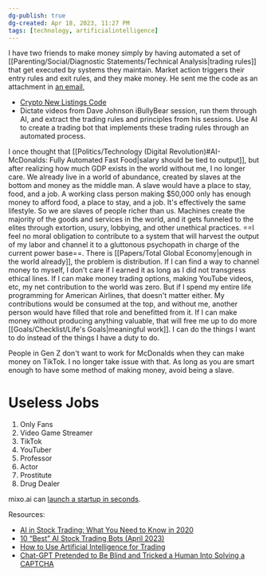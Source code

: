 ```yaml
---
dg-publish: true
dg-created: Apr 18, 2023, 11:27 PM
tags: [technology, artificialintelligence]
---
```


I have two friends to make money simply by having automated a set of [[Parenting/Social/Diagnostic Statements/Technical Analysis\|trading rules]] that get executed by systems they maintain. Market action triggers their entry rules and exit rules, and they make money. He sent me the code as an attachment in [an email](https://mail.google.com/mail/u/0/?ik=e8fcb44b62&view=om&permmsgid=msg-f:1716256394683914834), 

- [Crypto New Listings Code](https://github.com/eyupbarlas/New-Coin-Listing-Detection-Bot)
- Dictate videos from Dave Johnson iBullyBear session, run them through AI, and extract the trading rules and principles from his sessions. Use AI to create a trading bot that implements these trading rules through an automated process.

I once thought that [[Politics/Technology (Digital Revolution)#AI-McDonalds: Fully Automated Fast Food\|salary should be tied to output]], but after realizing how much GDP exists in the world without me, I no longer care. We already live in a world of abundance, created by slaves at the bottom and money as the middle man.  A slave would have a place to stay, food, and a job. A working class person making $50,000 only has enough money to afford food, a place to stay, and a job. It's effectively the same lifestyle. So we are slaves of people richer than us. Machines create the majority of the goods and services in the world, and it gets funneled to the elites through extortion, usury, lobbying, and other unethical practices. ==I feel no moral obligation to contribute to a system that will harvest the output of my labor and channel it to a gluttonous psychopath in charge of the current power base==. There is [[Papers/Total Global Economy\|enough in the world already]], the problem is distribution. If I can find a way to channel money to myself, I don't care if I earned it as long as I did not transgress ethical lines. If I can make money trading options, making YouTube videos, etc, my net contribution to the world was zero. But if I spend my entire life programming for American Airlines, that doesn't matter either. My contributions would be consumed at the top, and without me, another person would have filled that role and benefitted from it. If I can make money without producing anything valuable, that will free me up to do more [[Goals/Checklist/Life's Goals\|meaningful work]]. I can do the things I want to do instead of the things I have a duty to do.

People in Gen Z don't want to work for McDonalds when they can make money on TikTok. I no longer take issue with that. As long as you are smart enough to have some method of making money, avoid being a slave.

# Useless Jobs
1. Only Fans
2. Video Game Streamer
3. TikTok
4. YouTuber
5. Professor
6. Actor
7. Prostitute
8. Drug Dealer

mixo.ai can [launch a startup in seconds](https://www.facebook.com/reel/617721166881015/).

Resources:
- [AI in Stock Trading:‍‍ What You Need to Know in 2020](https://www.datrics.ai/ai-in-stock-trading-what-you-need-to-know-in-2020#:~:text=Is%20the%20AI%20used%20in,in%20the%20real%2Dtime%20mode.)
- [10 “Best” AI Stock Trading Bots (April 2023)](https://www.unite.ai/stock-trading-bots/)
- [How to Use Artificial Intelligence for Trading](https://www.devteam.space/blog/artificial-intelligence-for-trading/)
- [Chat-GPT Pretended to Be Blind and Tricked a Human Into Solving a CAPTCHA](https://gizmodo.com/gpt4-open-ai-chatbot-task-rabbit-chatgpt-1850227471)
